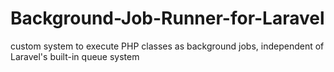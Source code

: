 # Background-Job-Runner-for-Laravel
custom system to execute PHP classes as background jobs, independent of Laravel's built-in queue system
